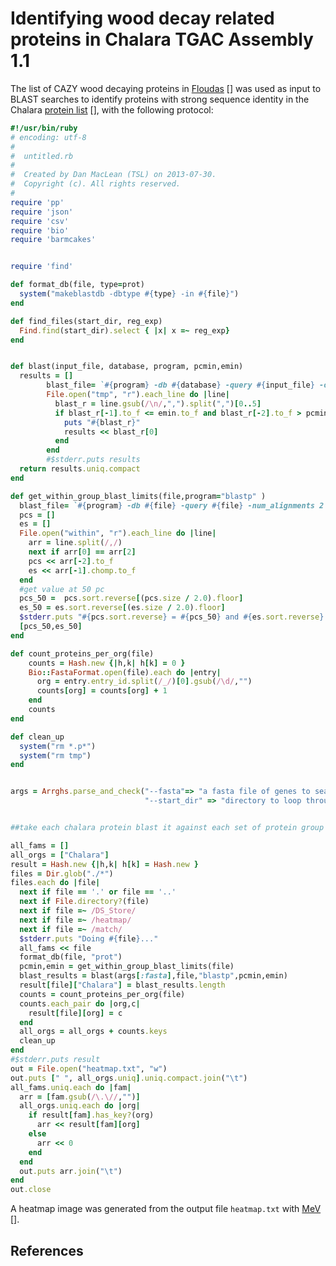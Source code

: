 # Identifying wood decay related proteins in Chalara TGAC Assembly 1.1

The list of CAZY wood decaying proteins in [Floudas] [] was used as input to BLAST searches to identify proteins with strong sequence identity in the Chalara [protein list] [], with the following protocol:

```ruby
#!/usr/bin/ruby
# encoding: utf-8
#
#  untitled.rb
#
#  Created by Dan MacLean (TSL) on 2013-07-30.
#  Copyright (c). All rights reserved.
#
require 'pp'
require 'json'
require 'csv'
require 'bio'
require 'barmcakes'


require 'find'

def format_db(file, type=prot)
  system("makeblastdb -dbtype #{type} -in #{file}")
end

def find_files(start_dir, reg_exp)
  Find.find(start_dir).select { |x| x =~ reg_exp}
end


def blast(input_file, database, program, pcmin,emin)
  results = []
        blast_file= `#{program} -db #{database} -query #{input_file} -outfmt '10 qseqid qacc sseqid sacc pident evalue ' > tmp`
        File.open("tmp", "r").each_line do |line|
          blast_r = line.gsub(/\n/,",").split(",")[0..5]
          if blast_r[-1].to_f <= emin.to_f and blast_r[-2].to_f > pcmin and not blast_r[0] == blast_r[2]
            puts "#{blast_r}"
            results << blast_r[0]
          end
        end
        #$stderr.puts results
  return results.uniq.compact
end

def get_within_group_blast_limits(file,program="blastp" )
  blast_file= `#{program} -db #{file} -query #{file} -num_alignments 2 -outfmt '10 qseqid qacc sseqid sacc pident evalue ' > within`
  pcs = []
  es = []
  File.open("within", "r").each_line do |line|
    arr = line.split(/,/)
    next if arr[0] == arr[2]
    pcs << arr[-2].to_f
    es << arr[-1].chomp.to_f
  end
  #get value at 50 pc
  pcs_50 =  pcs.sort.reverse[(pcs.size / 2.0).floor]
  es_50 = es.sort.reverse[(es.size / 2.0).floor]
  $stderr.puts "#{pcs.sort.reverse} = #{pcs_50} and #{es.sort.reverse} = #{es_50}"
  [pcs_50,es_50]
end

def count_proteins_per_org(file)
    counts = Hash.new {|h,k| h[k] = 0 }
    Bio::FastaFormat.open(file).each do |entry|
      org = entry.entry_id.split(/_/)[0].gsub(/\d/,"")
      counts[org] = counts[org] + 1
    end
    counts
end

def clean_up
  system("rm *.p*")
  system("rm tmp")
end


args = Arrghs.parse_and_check("--fasta"=> "a fasta file of genes to search",
                              "--start_dir" => "directory to loop through")


##take each chalara protein blast it against each set of protein group files in turn

all_fams = []
all_orgs = ["Chalara"]
result = Hash.new {|h,k| h[k] = Hash.new }
files = Dir.glob("./*")
files.each do |file|
  next if file == '.' or file == '..'
  next if File.directory?(file)
  next if file =~ /DS_Store/
  next if file =~ /heatmap/
  next if file =~ /match/
  $stderr.puts "Doing #{file}..."
  all_fams << file
  format_db(file, "prot")
  pcmin,emin = get_within_group_blast_limits(file)
  blast_results = blast(args[:fasta],file,"blastp",pcmin,emin)
  result[file]["Chalara"] = blast_results.length
  counts = count_proteins_per_org(file)
  counts.each_pair do |org,c|
    result[file][org] = c
  end
  all_orgs = all_orgs + counts.keys
  clean_up
end
#$stderr.puts result
out = File.open("heatmap.txt", "w")
out.puts [" ", all_orgs.uniq].uniq.compact.join("\t")
all_fams.uniq.each do |fam|
  arr = [fam.gsub(/\.\//,"")]
  all_orgs.uniq.each do |org|
    if result[fam].has_key?(org)
      arr << result[fam][org]
    else
      arr << 0
    end
  end
  out.puts arr.join("\t")
end
out.close
```
A heatmap image was generated from the output file `heatmap.txt` with [MeV] [].



## References

[Floudas]: http://dx.doi.org/10.1126/science.1221748 "Floudas"
[protein list]: http://github.com/ash_dieback/chalara_fraxinea/Kenninghall_wood_KW1/annotations/Gene_predictions/TGAC_Chalara_fraxinea_ass_s1v1_ann_v1.1/Chalara_fraxinea_ass_s1v1_ann_v1.1.protein.faa 
[MeV]: www.tm4.org/mev.html
